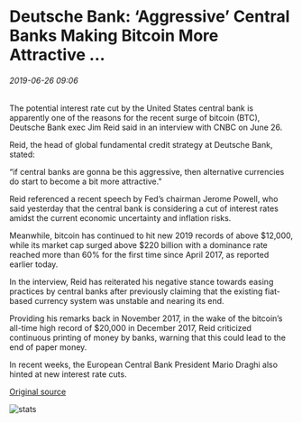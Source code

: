 # Deutsche Bank: ‘Aggressive’ Central Banks Making Bitcoin More Attractive ...

###### 2019-06-26 09:06

The potential interest rate cut by the United States central bank is apparently one of the reasons for the recent surge of bitcoin (BTC), Deutsche Bank exec Jim Reid said in an interview with CNBC on June 26.

Reid, the head of global fundamental credit strategy at Deutsche Bank, stated:

“if central banks are gonna be this aggressive, then alternative currencies do start to become a bit more attractive."

Reid referenced a recent speech by Fed’s chairman Jerome Powell, who said yesterday that the central bank is considering a cut of interest rates amidst the current economic uncertainty and inflation risks.

Meanwhile, bitcoin has continued to hit new 2019 records of above $12,000, while its market cap surged above $220 billion with a dominance rate reached more than 60% for the first time since April 2017, as reported earlier today.

In the interview, Reid has reiterated his negative stance towards easing practices by central banks after previously claiming that the existing fiat-based currency system was unstable and nearing its end.

Providing his remarks back in November 2017, in the wake of the bitcoin’s all-time high record of $20,000 in December 2017, Reid criticized continuous printing of money by banks, warning that this could lead to the end of paper money.

In recent weeks, the European Central Bank President Mario Draghi also hinted at new interest rate cuts.

[Original source](https://cointelegraph.com/news/deutsche-bank-aggressive-central-banks-making-bitcoin-more-attractive)

![stats](https://c.statcounter.com/11760860/0/a89fa40b/1/ "stats")